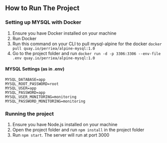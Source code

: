 ## How to Run The Project

### Setting up MYSQL with Docker
1. Ensure you have Docker installed on your machine
2. Run Docker
3. Run this command on your CLI to pull mysql-alpine for the docker `docker pull quay.io/perriea/alpine-mysql:1.0`
4.  Go to the project folder and run `docker run -d -p 3306:3306 --env-file .env quay.io/perriea/alpine-mysql:1.0`

#### MYSQL Settings (as in .env)
```
MYSQL_DATABASE=app
MYSQL_ROOT_PASSWORD=root
MYSQL_USER=app
MYSQL_PASSWORD=app
MYSQL_USER_MONITORING=monitoring
MYSQL_PASSWORD_MONITORING=monitoring
```

### Running the project
1. Ensure you have Node.js installed on your machine 
2. Open the project folder and run `npm install` in the project folder
3. Run `npm start`. The server will run at port 3000
